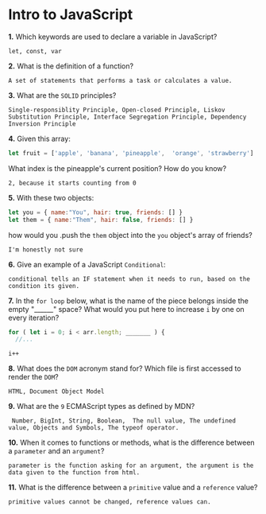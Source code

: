 # Intro to JavaScript

**1.** Which keywords are used to declare a variable in JavaScript?
<!-- enter you answer in the space below -->
```
let, const, var
```
**2.** What is the definition of a function?
<!-- enter you answer in the space below -->
```
A set of statements that performs a task or calculates a value.
```
**3.** What are the `SOLID` principles?
<!-- enter you answer in the space below -->
```
Single-responsiblity Principle, Open-closed Principle, Liskov Substitution Principle, Interface Segregation Principle, Dependency Inversion Principle
```
**4.** Given this array: 
```js
let fruit = ['apple', 'banana', 'pineapple',  'orange', 'strawberry']
``` 
What index is the pineapple's current position? How do you know?
<!-- enter you answer in the space below -->
```
2, because it starts counting from 0
```
**5.** With these two objects: 
```js
let you = { name:"You", hair: true, friends: [] }
let them = { name:"Them", hair: false, friends: [] }
```
how would you .push the `them` object into the `you` object's array of friends?
<!-- enter you answer in the space below -->
```
I'm honestly not sure
```

**6.** Give an example of a JavaScript `Conditional`:
<!-- enter you answer in the space below -->
```
conditional tells an IF statement when it needs to run, based on the condition its given.
```
**7.** In the `for loop` below, what is the name of the piece belongs inside the empty "______" space? What would you put here to increase `i` by one on every iteration?
```js
for ( let i = 0; i < arr.length; _______ ) {
  //...
```
<!-- enter you answer in the space below -->
```
i++
```
**8.** What does the `DOM` acronym stand for? Which file is first accessed to render the `DOM`?
<!-- enter you answer in the space below -->
```
HTML, Document Object Model
```

**9.** What are the `9` ECMAScript types as defined by MDN?
<!-- enter you answer in the space below -->
```
 Number, BigInt, String, Boolean,  The null value, The undefined value, Objects and Symbols, The typeof operator.
```
**10.** When it comes to functions or methods, what is the difference between a `parameter` and an `argument`?
<!-- enter you answer in the space below -->
```
parameter is the function asking for an argument, the argument is the data given to the function from html.
```
**11.** What is the difference between a `primitive` value and a `reference` value?
<!-- enter you answer in the space below -->
```
primitive values cannot be changed, reference values can.
```